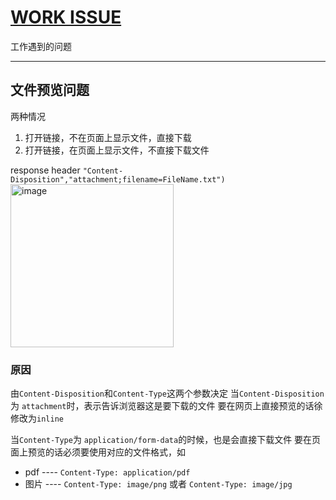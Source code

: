 # [WORK ISSUE](https://github.com/linziyang1106/2022/issues/2)

工作遇到的问题

---

## 文件预览问题
两种情况
1. 打开链接，不在页面上显示文件，直接下载
2. 打开链接，在页面上显示文件，不直接下载文件

response header
`"Content-Disposition","attachment;filename=FileName.txt")`
<img width="261" alt="image" src="https://user-images.githubusercontent.com/54968314/148341226-55e8ac9e-d5ba-4cbe-89cc-143ef1703a39.png">

### 原因
由`Content-Disposition`和`Content-Type`这两个参数决定
当`Content-Disposition`为 `attachment`时，表示告诉浏览器这是要下载的文件
要在网页上直接预览的话徐修改为`inline`

当`Content-Type`为 `application/form-data`的时候，也是会直接下载文件
要在页面上预览的话必须要使用对应的文件格式，如
+ pdf    ---- `Content-Type: application/pdf`
+ 图片  ---- `Content-Type: image/png` 或者 `Content-Type: image/jpg`
